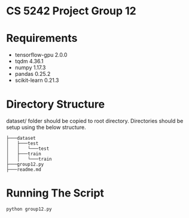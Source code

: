 # CS 5242 Project Group 12

# Requirements

- tensorflow-gpu       2.0.0
- tqdm                 4.36.1
- numpy                1.17.3
- pandas               0.25.2
- scikit-learn         0.21.3


# Directory Structure

dataset/ folder should be copied to root directory. Directories should be setup using the below structure.

```
├───dataset
│   ├───test
│   │   └───test
│   ├───train
│   │   └───train
├───group12.py
├───readme.md
```

# Running The Script

```
python group12.py
```
